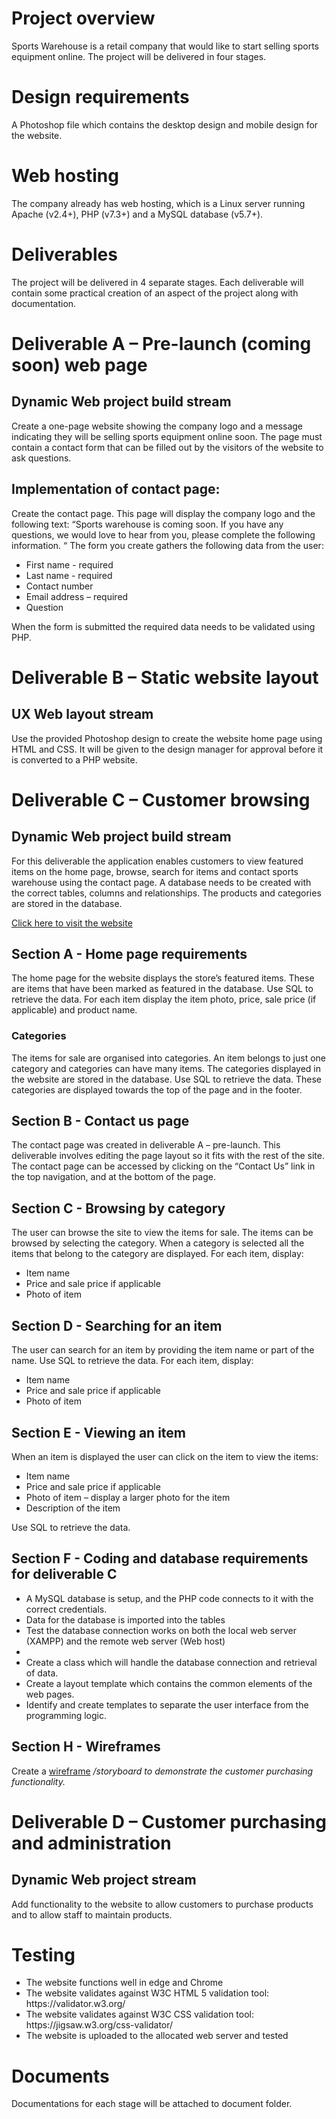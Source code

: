 # Project overview
<p>
Sports Warehouse is a retail company that would like to start selling sports equipment online. The project will be delivered in four stages.
</p>

# Design requirements
A Photoshop file which contains the desktop design and mobile design for the website.
# Web hosting 
The company already has web hosting, which is a Linux server running Apache (v2.4+), PHP (v7.3+) and a MySQL database (v5.7+).

# Deliverables
The project will be delivered in 4 separate stages. Each deliverable will contain some practical creation of an aspect of the project along with documentation.

# Deliverable A – Pre-launch (coming soon) web page
<h2>Dynamic Web project build stream</h2>
<p>Create a one-page website showing the company logo and a message indicating they will be selling sports equipment online soon. The page must contain a contact form that can be filled out by the visitors of the website to ask questions.</p>

<h2>Implementation of contact page:</h2>
<p>Create the contact page. This page will display the company logo and the following text:
“Sports warehouse is coming soon. If you have any questions, we would love to hear from you, please complete the following information. “
The form you create gathers the following data from the user:</p>
<ul>
<li>
First name - required
</li>
<li>
Last name - required
</li>
<li>
Contact number 
</li>
<li>
Email address – required
</li>
<li>
Question 
</li>
</ul>
<p>When the form is submitted the required data needs to be validated using PHP.</p>


# Deliverable B – Static website layout
<h2>UX Web layout stream</h2>
<p>Use the provided Photoshop design to create the website home page using HTML and CSS. It will be given to the design manager for approval before it is converted to a PHP website.</p>

# Deliverable C – Customer browsing
<h2>Dynamic Web project build stream</h2>
<p>For this deliverable the application enables customers to view featured items on the home page, browse, search for items and contact sports warehouse using the contact page.  
A database needs to be created with the correct tables, columns and relationships. The products and categories are stored in the database. 
</p>

[Click here to visit the website](http://sw-sport-shop.epizy.com/DeliverableC/display.php?i=1)
<h2>Section A - Home page requirements</h2>
<p>The home page for the website displays the store’s featured items. These are items that have been marked as featured in the database. Use SQL to retrieve the data. For each item display the item photo, price, sale price (if applicable) and product name.</p>
<h3>Categories</h3>
<p>The items for sale are organised into categories. An item belongs to just one category and categories can have many items. The categories displayed in the website are stored in the database. Use SQL to retrieve the data.
These categories are displayed towards the top of the page and in the footer.</p>
<h2>Section B - Contact us page</h2>
<p>The contact page was created in deliverable A – pre-launch. This deliverable involves editing the page layout so it fits with the rest of the site. The contact page can be accessed by clicking on the “Contact Us” link in the top navigation, and at the bottom of the page.</p>
<h2>Section C - Browsing by category</h2>
<p>The user can browse the site to view the items for sale. The items can be browsed by selecting the category. When a category is selected all the items that belong to the category are displayed.
For each item, display:</p>
<ul>
<li>Item name</li>
<li>Price and sale price if applicable</li>
<li>Photo of item</li>
</ul>
<h2>Section D - Searching for an item</h2>
<p>The user can search for an item by providing the item name or part of the name. Use SQL to retrieve the data.
For each item, display:</p>
<ul>
<li>Item name</li>
<li>Price and sale price if applicable</li>
<li>Photo of item</li>
</ul>
<h2>Section E - Viewing an item</h2>
<p>When an item is displayed the user can click on the item to view the items:</p>
<ul>
<li>Item name</li>
<li>Price and sale price if applicable</li>
<li>Photo of item – display a larger photo for the item</li>
<li>Description of the item</li>
</ul>
<p>Use SQL to retrieve the data.</p>
<h2>Section F - Coding and database requirements for deliverable C</h2>
<ul>
<li>A MySQL database is setup, and the PHP code connects to it with the correct credentials.</li>
<li>Data for the database is imported into the tables</li>
<li>Test the database connection works on both the local web server (XAMPP) and the remote web server (Web host)<li>
<li>Create a class which will handle the database connection and retrieval of data.</li>
<li>Create a layout template which contains the common elements of the web pages.</li>
<li>Identify and create templates to separate the user interface from the programming logic.</li>
</ul>
<h2>Section H - Wireframes</h2>

Create a [wireframe](https://github.com/KosarTalei/Online-sports-shop/tree/main/Documents/wireframe) _/storyboard to demonstrate the customer purchasing functionality._

# Deliverable D – Customer purchasing and administration
<h2>Dynamic Web project stream</h2>
<p>Add functionality to the website to allow customers to purchase products and to allow staff to maintain products.</p>


# Testing
<ul>
<li>The website functions well in edge and Chrome</li>
<li>The website validates against W3C HTML 5 validation tool:  https://validator.w3.org/ </li>
<li>The website validates against W3C CSS validation tool: https://jigsaw.w3.org/css-validator/ </li>
<li>The website is uploaded to the allocated web server and tested</li>
</ul>

# Documents
Documentations for each stage will be attached to document folder.  
